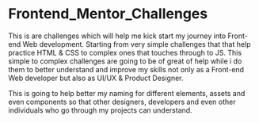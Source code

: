 # Frontend_Mentor_Challenges

This is are challenges which will help me kick start my journey into Front-end Web development. Starting from very simple challenges that that help practice HTML & CSS to complex ones that touches through to JS. This simple to complex challenges are going to be of great of help while i do them to better understand and improve my skills not only as a Front-end Web developer but also as UI/UX & Product Designer.

This is going to help better my naming for different elements, assets and even components so that other designers, developers and even other individuals who go through my projects can understand.